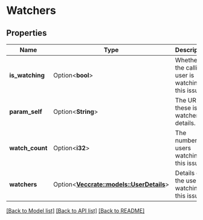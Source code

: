 # Watchers

## Properties

Name | Type | Description | Notes
------------ | ------------- | ------------- | -------------
**is_watching** | Option<**bool**> | Whether the calling user is watching this issue. | [optional][readonly]
**param_self** | Option<**String**> | The URL of these issue watcher details. | [optional][readonly]
**watch_count** | Option<**i32**> | The number of users watching this issue. | [optional][readonly]
**watchers** | Option<[**Vec<crate::models::UserDetails>**](UserDetails.md)> | Details of the users watching this issue. | [optional][readonly]

[[Back to Model list]](../README.md#documentation-for-models) [[Back to API list]](../README.md#documentation-for-api-endpoints) [[Back to README]](../README.md)


